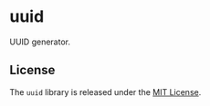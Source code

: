 # uuid

UUID generator.

## License

The `uuid` library is released under the [MIT License](https://github.com/obsidian-btc/uuid/blob/master/MIT-License.txt).
